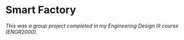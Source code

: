 # Smart Factory 
*This was a group project completed in my Engineering Design III course (ENGR2000).*

